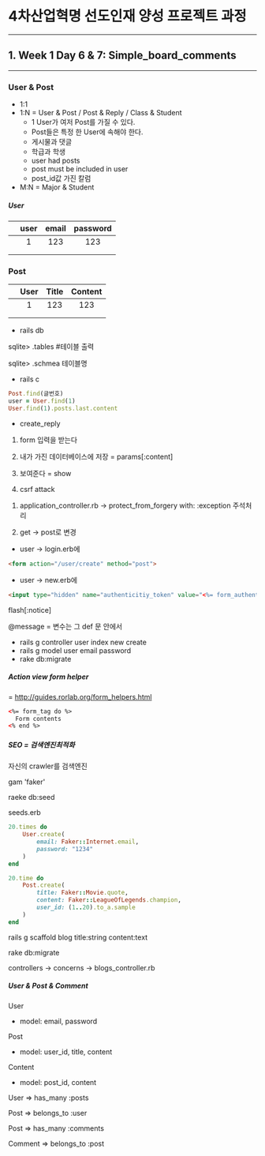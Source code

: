 

# 4차산업혁명 선도인재 양성 프로젝트 과정

---
## 1. Week 1 Day 6 & 7: Simple_board_comments

***

### User & Post

+ 1:1
+ 1:N = User & Post / Post & Reply / Class & Student 
  - 1 User가 여저 Post를 가질 수 있다.
  - Post들은 특정 한 User에 속해야 한다.
  - 게시물과 댓글
  - 학급과 학생
  - user had posts
  - post must be included in user
  - post_id값 가진 칼럼
+ M:N = Major & Student



##### User

|      | user | email | password |
| ---- | :--: | :---: | :------: |
|      |  1   |  123  |   123    |
|      |      |       |          |
|      |      |       |          |

 

### Post

|      | User | Title | Content |
| ---- | :--: | :---: | :-----: |
|      |  1   |  123  |   123   |
|      |      |       |         |
|      |      |       |         |



- rails db

sqlite> .tables #테이블 출력

sqlite> .schmea 테이블명



+ rails c

```ruby
Post.find(글번호)
user = User.find(1)
User.find(1).posts.last.content
```



+ create_reply

1. form 입력을 받는다
2. 내가 가진 데이터베이스에 저장 = params[:content]
3. 보여준다 = show

1. csrf attack

1) application_controller.rb -> protect_from_forgery with: :exception 주석처리



2. get -> post로 변경

+ user -> login.erb에 

```html
<form action="/user/create" method="post">
```

+ user -> new.erb에

```html
<input type="hidden" name="authenticitiy_token" value="<%= form_authenticity_token%>">
```



flash[:notice]

@message = 변수는 그 def 문 안에서



+ rails g controller user index new create
+ rails g model user email password
+ rake db:migrate



##### Action view form helper

= http://guides.rorlab.org/form_helpers.html

```html
<%= form_tag do %>
  Form contents
<% end %>
```



##### SEO = 검색엔진최적화

자신의 crawler를 검색엔진



gam 'faker'

raeke db:seed

seeds.erb

```ruby
20.times do
    User.create(
        email: Faker::Internet.email,
        password: "1234" 
    )
end
```

```ruby
20.time do
    Post.create(
        title: Faker::Movie.quote,
        content: Faker::LeagueOfLegends.champion,
        user_id: (1..20).to_a.sample
    )
end
```



rails g scaffold blog title:string content:text

rake db:migrate

controllers -> concerns -> blogs_controller.rb



##### User & Post & Comment

User

- model: email, password

Post

+ model: user_id, title, content

Content

+ model: post_id, content



User => has_many :posts

Post => belongs_to :user



Post => has_many :comments

Comment => belongs_to :post
